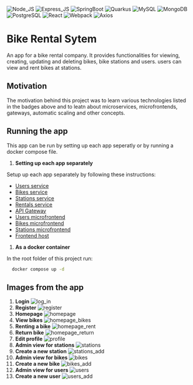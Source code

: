 ![Node_JS](https://img.shields.io/badge/Node_JS-black?logo=npm)
![Express_JS](https://img.shields.io/badge/Express_JS-gray?logo=express)
![SpringBoot](https://img.shields.io/badge/SpringBoot-black?logo=Springboot)
![Quarkus](https://img.shields.io/badge/Quarkus-white?logo=quarkus)
![MySQL](https://img.shields.io/badge/MySQL-white?logo=mysql)
![MongoDB](https://img.shields.io/badge/MongoDB-white?logo=mongodb)
![PostgreSQL](https://img.shields.io/badge/PostgreSQL-white?logo=postgresql)
![React](https://img.shields.io/badge/React-black?logo=react)
![Webpack](https://img.shields.io/badge/Webpack-white?logo=webpack)
![Axios](https://img.shields.io/badge/Axios-black?logo=axios)


# Bike Rental Sytem
An app for a bike rental company. It provides functionalities for viewing, creating, updating and deleting bikes, bike stations and users. users can view and rent bikes at stations. 

## Motivation

The motivation behind this project was to learn various technologies listed in the badges above and to leatn about microservices, microfrontends, gateways, automatic scaling and other concepts.

## Running the app
This app can be run by setting up each app seperatly or by running a docker compose file.

1. **Setting up each app separately**

Setup up each app separately by following these instructions:
- [Users service](https://github.com/StebihN/Rent_A_Bike/blob/main/services/users_service/README.md)
- [Bikes service](https://github.com/StebihN/Rent_A_Bike/blob/main/services/bikes_service/README.md)
- [Stations service](https://github.com/StebihN/Rent_A_Bike/blob/main/services/stations_service/README.md)
- [Rentals service](https://github.com/StebihN/Rent_A_Bike/blob/main/services/rentals_service/README.md)
- [API Gateway](https://github.com/StebihN/Rent_A_Bike/blob/main/gateway/README.md)
- [Users microfrontend](https://github.com/StebihN/Rent_A_Bike/blob/main/frontend/users/README.md)
- [Bikes microfrontend](https://github.com/StebihN/Rent_A_Bike/blob/main/frontend/bikes/README.md)
- [Stations microfrontend](https://github.com/StebihN/Rent_A_Bike/blob/main/frontend/stations/README.md)
- [Frontend host](https://github.com/StebihN/Rent_A_Bike/blob/main/frontend/host/README.md)

1. **As a docker container**

In the root folder of this project run:

```bash
  docker compose up -d
```

## Images from the app

1. **Login**
![log_in](https://github.com/user-attachments/assets/168147fa-4836-4955-b44d-4884e75b0d95)
2. **Register**
![register](https://github.com/user-attachments/assets/310076a9-b6b2-4e23-83fa-6806eac3b00d)
3. **Homepage**
![homepage](https://github.com/user-attachments/assets/de952ce1-0d9c-4672-a6fb-4b09298b4fbc)
4. **View bikes**
![homepage_bikes](https://github.com/user-attachments/assets/00deed8d-b8d1-45f1-9cbf-cd3138459590)
5. **Renting a bike**
![homepage_rent](https://github.com/user-attachments/assets/1e0dad53-c617-4d6c-b8d1-477bf10a6df1)
6. **Return bike**
![homepage_return](https://github.com/user-attachments/assets/ebbb9b78-8b57-4041-87f4-b95a35d014f1)
7. **Edit profile**
![profile](https://github.com/user-attachments/assets/55f86f7f-9259-489f-9f93-a8935cb62364)
8. **Admin view for stations**
![stations](https://github.com/user-attachments/assets/0e82352e-acd5-48de-b49b-a17a366e6def)
9. **Create a new station**
![stations_add](https://github.com/user-attachments/assets/7cf4188e-d3d0-4388-b16f-fde0831ae56a)
9. **Admin view for bikes**
![bikes](https://github.com/user-attachments/assets/d0406e15-d8c6-42fc-b129-0ebf00b75b64)
10. **Create a new bike**
![bikes_add](https://github.com/user-attachments/assets/2e04e8c8-c2fc-4488-b7fc-6fd90cbd20a3)
11. **Admin view for users**
![users](https://github.com/user-attachments/assets/2e3a6033-6d7b-4ac8-b64c-4df319be42aa)
12. **Create a new user**
![users_add](https://github.com/user-attachments/assets/cbd1ccc7-065d-413f-89c8-0883c8e7d7ae)
